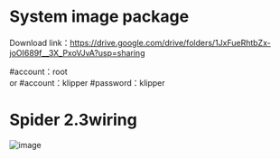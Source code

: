 # System image package
Download link：https://drive.google.com/drive/folders/1JxFueRhtbZx-joOI689f__3X_PxoVJvA?usp=sharing

#account：root  
or
#account：klipper
#password：klipper
# Spider 2.3wiring
![image](https://github.com/Lzhikai/siboor-voron/blob/main/Voron-2.4/Spider%202.3wiring.jpg)

